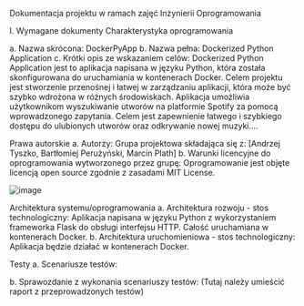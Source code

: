 Dokumentacja projektu w ramach zajęć Inżynierii Oprogramowania


I. Wymagane dokumenty
Charakterystyka oprogramowania

a. Nazwa skrócona: DockerPyApp
b. Nazwa pełna: Dockerized Python Application
c. Krótki opis ze wskazaniem celów: Dockerized Python Application jest to aplikacja napisana w języku Python, która została skonfigurowana do uruchamiania w kontenerach Docker. Celem projektu jest stworzenie przenośnej i łatwej w zarządzaniu aplikacji, która może być szybko wdrożona w różnych środowiskach. Aplikacja umożliwia użytkownikom wyszukiwanie utworów na platformie Spotify za pomocą wprowadzonego zapytania. Celem jest zapewnienie łatwego i szybkiego dostępu do ulubionych utworów oraz odkrywanie nowej muzyki.… 

Prawa autorskie
a. Autorzy: Grupa projektowa składająca się z: [Andrzej Tyszko, Bartłomiej Perużyński, Marcin Plath]
b. Warunki licencyjne do oprogramowania wytworzonego przez grupę: Oprogramowanie jest objęte licencją open source zgodnie z zasadami MIT License.

![image](https://github.com/peruzynski/Docker/assets/121227487/633590b9-6614-43c8-879a-181a33b4da12)

Architektura systemu/oprogramowania
a. Architektura rozwoju - stos technologiczny: Aplikacja napisana w języku Python z wykorzystaniem frameworka Flask do obsługi interfejsu HTTP. Całość uruchamiana w kontenerach Docker.
b. Architektura uruchomieniowa - stos technologiczny: Aplikacja będzie działać w kontenerach Docker.

Testy
a. Scenariusze testów:

b. Sprawozdanie z wykonania scenariuszy testów:
(Tutaj należy umieścić raport z przeprowadzonych testów)
